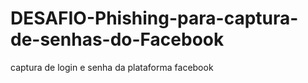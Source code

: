 # DESAFIO-Phishing-para-captura-de-senhas-do-Facebook
captura de login e senha da plataforma facebook
